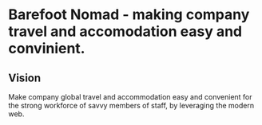 Barefoot Nomad - making company travel and accomodation easy and convinient.
=======

## Vision
Make company global travel and accommodation easy and convenient for the strong workforce of savvy members of staff, by leveraging the modern web.
